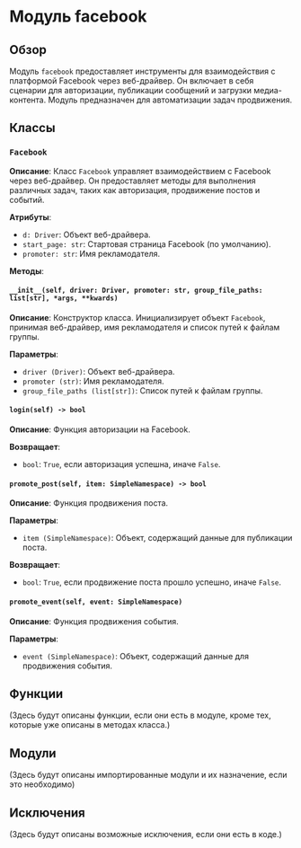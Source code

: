 # Модуль facebook

## Обзор

Модуль `facebook` предоставляет инструменты для взаимодействия с платформой Facebook через веб-драйвер.  Он включает в себя сценарии для авторизации, публикации сообщений и загрузки медиа-контента.  Модуль предназначен для автоматизации задач продвижения.


## Классы

### `Facebook`

**Описание**: Класс `Facebook` управляет взаимодействием с Facebook через веб-драйвер.  Он предоставляет методы для выполнения различных задач, таких как авторизация, продвижение постов и событий.

**Атрибуты**:

- `d: Driver`: Объект веб-драйвера.
- `start_page: str`: Стартовая страница Facebook (по умолчанию).
- `promoter: str`: Имя рекламодателя.

**Методы**:

#### `__init__(self, driver: Driver, promoter: str, group_file_paths: list[str], *args, **kwards)`

**Описание**: Конструктор класса.  Инициализирует объект `Facebook`, принимая веб-драйвер, имя рекламодателя и список путей к файлам группы.

**Параметры**:

- `driver (Driver)`: Объект веб-драйвера.
- `promoter (str)`: Имя рекламодателя.
- `group_file_paths (list[str])`: Список путей к файлам группы.


#### `login(self) -> bool`

**Описание**: Функция авторизации на Facebook.

**Возвращает**:
- `bool`: `True`, если авторизация успешна, иначе `False`.


#### `promote_post(self, item: SimpleNamespace) -> bool`

**Описание**: Функция продвижения поста.

**Параметры**:

- `item (SimpleNamespace)`: Объект, содержащий данные для публикации поста.


**Возвращает**:
- `bool`: `True`, если продвижение поста прошло успешно, иначе `False`.


#### `promote_event(self, event: SimpleNamespace)`

**Описание**: Функция продвижения события.

**Параметры**:

- `event (SimpleNamespace)`: Объект, содержащий данные для продвижения события.



## Функции

(Здесь будут описаны функции, если они есть в модуле,  кроме тех, которые уже описаны в методах класса.)


## Модули


(Здесь будут описаны импортированные модули и их назначение, если это необходимо)


## Исключения

(Здесь будут описаны возможные исключения, если они есть в коде.)